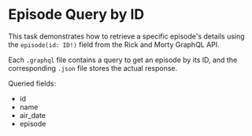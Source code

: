 # Episode Query by ID

This task demonstrates how to retrieve a specific episode's details using the `episode(id: ID!)` field from the Rick and Morty GraphQL API.

Each `.graphql` file contains a query to get an episode by its ID, and the corresponding `.json` file stores the actual response.

Queried fields:
- id
- name
- air_date
- episode

